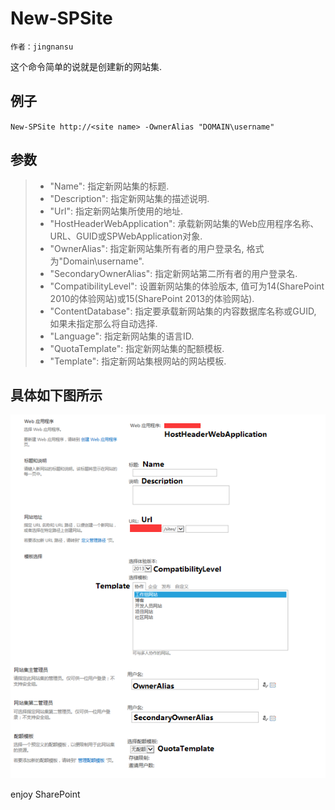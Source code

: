 # New-SPSite
	作者：jingnansu

这个命令简单的说就是创建新的网站集.

## 例子     
`New-SPSite http://<site name> -OwnerAlias "DOMAIN\username"`

## 参数
> - "Name": 指定新网站集的标题.
> - "Description": 指定新网站集的描述说明.
> - "Url": 指定新网站集所使用的地址.
> - "HostHeaderWebApplication": 承载新网站集的Web应用程序名称、URL、GUID或SPWebApplication对象.
> - "OwnerAlias": 指定新网站集所有者的用户登录名, 格式为"Domain\username".
> - "SecondaryOwnerAlias": 指定新网站第二所有者的用户登录名.
> - "CompatibilityLevel": 设置新网站集的体验版本, 值可为14(SharePoint 2010的体验网站)或15(SharePoint 2013的体验网站).
> - "ContentDatabase": 指定要承载新网站集的内容数据库名称或GUID, 如果未指定那么将自动选择.
> - "Language": 指定新网站集的语言ID.
> - "QuotaTemplate": 指定新网站集的配额模板.
> - "Template": 指定新网站集根网站的网站模板.

## 具体如下图所示
![](imgs/20150609.png)

enjoy SharePoint
